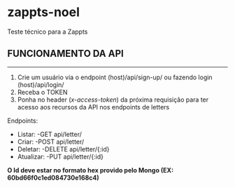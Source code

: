 # zappts-noel
Teste técnico para a Zappts

## FUNCIONAMENTO DA API
-------
1. Crie um usuário via o endpoint (host)/api/sign-up/ ou fazendo login (host)/api/login/
2. Receba o TOKEN
3. Ponha no header (*x-access-token*) da próxima requisição para ter acesso aos recursos da API nos endpoints de letters

Endpoints:
- Listar: -GET api/letter/
- Criar: -POST api/letter/
- Deletar: -DELETE api/letter/{:id} 
- Atualizar: -PUT api/letter/{:id} 

**O Id deve estar no formato hex provido pelo Mongo (EX: 60bd66f0c1ed084730e168c4)**
